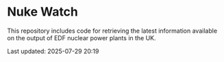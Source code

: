 # Nuke Watch

This repository includes code for retrieving the latest information available on the output of EDF nuclear power plants in the UK.

Last updated: 2025-07-29 20:19
